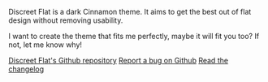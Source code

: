 Discreet Flat is a dark Cinnamon theme. It aims to get the best out of flat design without removing usability.

I want to create the theme that fits me perfectly, maybe it will fit you too? If not, let me know why!

[Discreet Flat's Github repository](https://github.com/getkey/discreet-flat)
[Report a bug on Github](https://github.com/getkey/discreet-flat/issues)
[Read the changelog](https://github.com/getkey/discreet-flat#changelog)
